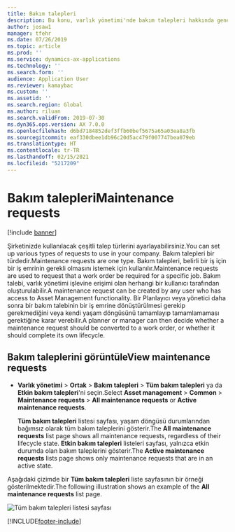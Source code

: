 ```yaml
---
title: Bakım talepleri
description: Bu konu, varlık yönetimi'nde bakım talepleri hakkında genel bir bakış sağlar.
author: josaw1
manager: tfehr
ms.date: 07/26/2019
ms.topic: article
ms.prod: ''
ms.service: dynamics-ax-applications
ms.technology: ''
ms.search.form: ''
audience: Application User
ms.reviewer: kamaybac
ms.custom: ''
ms.assetid: ''
ms.search.region: Global
ms.author: riluan
ms.search.validFrom: 2019-07-30
ms.dyn365.ops.version: AX 7.0.0
ms.openlocfilehash: d6bd7184852def3ffb60bef5675a65a03ea8a3fb
ms.sourcegitcommit: eaf330dbee1db96c20d5ac479f007747bea079eb
ms.translationtype: HT
ms.contentlocale: tr-TR
ms.lasthandoff: 02/15/2021
ms.locfileid: "5217209"
---
```

# <a name="maintenance-requests"></a><span data-ttu-id="0da69-103">Bakım talepleri</span><span class="sxs-lookup"><span data-stu-id="0da69-103">Maintenance requests</span></span>

[!include [banner](../../includes/banner.md)]

 

<span data-ttu-id="0da69-104">Şirketinizde kullanılacak çeşitli talep türlerini ayarlayabilirsiniz.</span><span class="sxs-lookup"><span data-stu-id="0da69-104">You can set up various types of requests to use in your company.</span></span> <span data-ttu-id="0da69-105">Bakım talepleri bir türdedir.</span><span class="sxs-lookup"><span data-stu-id="0da69-105">Maintenance requests are one type.</span></span> <span data-ttu-id="0da69-106">Bakım talepleri, belirli bir iş için bir iş emrinin gerekli olmasını istemek için kullanılır.</span><span class="sxs-lookup"><span data-stu-id="0da69-106">Maintenance requests are used to request that a work order be required for a specific job.</span></span> <span data-ttu-id="0da69-107">Bakım talebi, varlık yönetimi işlevine erişimi olan herhangi bir kullanıcı tarafından oluşturulabilir.</span><span class="sxs-lookup"><span data-stu-id="0da69-107">A maintenance request can be created by any user who has access to Asset Management functionality.</span></span> <span data-ttu-id="0da69-108">Bir Planlayıcı veya yönetici daha sonra bir bakım talebinin bir iş emrine dönüştürülmesi gerekip gerekmediğini veya kendi yaşam döngüsünü tamamlayıp tamamlamaması gerektiğine karar verebilir.</span><span class="sxs-lookup"><span data-stu-id="0da69-108">A planner or manager can then decide whether a maintenance request should be converted to a work order, or whether it should complete its own lifecycle.</span></span>

## <a name="view-maintenance-requests"></a><span data-ttu-id="0da69-109">Bakım taleplerini görüntüle</span><span class="sxs-lookup"><span data-stu-id="0da69-109">View maintenance requests</span></span>

- <span data-ttu-id="0da69-110">**Varlık yönetimi** \> **Ortak** \> **Bakım talepleri** \> **Tüm bakım talepleri** ya da **Etkin bakım talepleri**'ni seçin.</span><span class="sxs-lookup"><span data-stu-id="0da69-110">Select **Asset management** \> **Common** \> **Maintenance requests** \> **All maintenance requests** or **Active maintenance requests**.</span></span>

    <span data-ttu-id="0da69-111">**Tüm bakım talepleri** listesi sayfası, yaşam döngüsü durumlarından bağımsız olarak tüm bakım taleplerini gösterir.</span><span class="sxs-lookup"><span data-stu-id="0da69-111">The **All maintenance requests** list page shows all maintenance requests, regardless of their lifecycle state.</span></span> <span data-ttu-id="0da69-112">**Etkin bakım talepleri** listeleri sayfası, yalnızca etkin durumda olan bakım taleplerini gösterir.</span><span class="sxs-lookup"><span data-stu-id="0da69-112">The **Active maintenance requests** lists page shows only maintenance requests that are in an active state.</span></span>

<span data-ttu-id="0da69-113">Aşağıdaki çizimde bir **Tüm bakım talepleri** liste sayfasının bir örneği gösterilmektedir.</span><span class="sxs-lookup"><span data-stu-id="0da69-113">The following illustration shows an example of the **All maintenance requests** list page.</span></span>

![Tüm bakım talepleri listesi sayfası](media/01-setup-for-requests.png)


[!INCLUDE[footer-include](../../../includes/footer-banner.md)]
